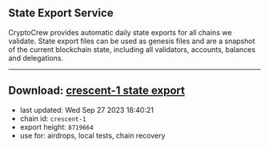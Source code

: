 ## State Export Service
CryptoCrew provides automatic daily state exports for all chains we validate. State export files can be used as genesis files and are a snapshot of the current blockchain state, including all validators, accounts, balances and delegations.

---
**Download: [crescent-1 state export](https://dl.ccvalidators.com/SERVICE/crescent/crescent-1_export_8719664.json)**
---

- last updated: Wed Sep 27 2023 18:40:21
- chain id: `crescent-1`
- export height: `8719664`
- use for: airdrops, local tests, chain recovery
